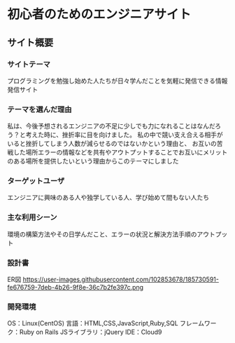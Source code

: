# 初心者のためのエンジニアサイト

## サイト概要

### サイトテーマ
プログラミングを勉強し始めた人たちが日々学んだことを気軽に発信できる情報発信サイト

### テーマを選んだ理由
私は、今後予想されるエンジニアの不足に少しでも力になれることはなんだろう？と考えた時に、挫折率に目を向けました。 私の中で競い支え合える相手がいると挫折してしまう人数が減らせるのではないかという理由と、 お互いの苦戦した場所エラーの情報などを共有やアウトプットすることでお互いにメリットのある場所を提供したいという理由からこのテーマにしました

### ターゲットユーザ
エンジニアに興味のある人や独学している人、学び始めて間もない人たち

### 主な利用シーン
環境の構築方法やその日学んだこと、エラーの状況と解決方法手順のアウトプット

### 設計書
ER図
https://user-images.githubusercontent.com/102853678/185730591-fe676759-7deb-4b26-9f8e-36c7b2fe397c.png

### 開発環境
OS：Linux(CentOS)
言語：HTML,CSS,JavaScript,Ruby,SQL
フレームワーク：Ruby on Rails
JSライブラリ：jQuery
IDE：Cloud9
